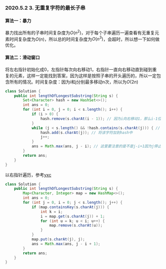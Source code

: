 ### 2020.5.2 3. 无重复字符的最长子串

#### 算法一：暴力

暴力找出所有的子串时间复杂度为$O(n^2)$，对于每个子串遍历一遍查看有无重复元素时间复杂度为$O(n)$，所以总的时间复杂度为$O(n^3)$，会超时，所以想一下如何做优化。

#### 算法二：滑动窗口

将左右指针初始化成0，左指针每次向右移动1，右指针一直向右移动直到碰到重复的元素，这样一定能找到答案，因为这样是按照子串的开头遍历的，所以一定包含所有的情况。时间复杂度：因为i和j分别最多移动n次，所以为$O(2n)$

```java
class Solution {
    public int lengthOfLongestSubstring(String s) {
        Set<Character> hash = new HashSet<>();
        int ans = 0;
        for (int i = 0, j = 0; i < s.length(); i++) {
            if (i > 0) {
                hash.remove(s.charAt(i - 1)); // 因为i向右移动1，那么i-1位置上的字符从hash中删除
            }
            while (j < s.length() && !hash.contains(s.charAt(j))) { // 只要j不超过长度并且无重复元素则一直向右移动
                hash.add(s.charAt(j)); // 将该字符加到hash中
                j++;
            }
            ans = Math.max(ans, j - i); // 这里要注意的是不是j-i+1因为j停止时是包含重复元素的所以要再减去1
        }
        return ans;
    }
}
```

以右指针遍历，参考[yxc](https://www.acwing.com/user/myspace/index/1/)

```java
class Solution {
    public int lengthOfLongestSubstring(String s) {
        Map<Character, Integer> map = new HashMap<>();
        int ans = 0;
        for (int j = 0, i = 0; j < s.length(); j++) {
            if (map.containsKey(s.charAt(j))) {
                int k = i;
                i = map.get(s.charAt(j)) + 1;
                for (int u = k; u < i; u++) {
                    map.remove(s.charAt(u));
                }
            }
            map.put(s.charAt(j), j);
            ans = Math.max(ans, j - i + 1);
        }
        return ans;
    }
}
```